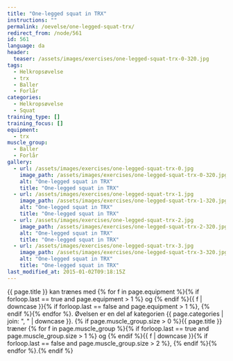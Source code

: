 ```yaml
---
title: "One-legged squat in TRX"
instructions: ""
permalink: /oevelse/one-legged-squat-trx/
redirect_from: /node/561
id: 561
language: da
header:
  teaser: /assets/images/exercises/one-legged-squat-trx-0-320.jpg
tags:
  - Helkropsøvelse
  - trx
  - Baller
  - Forlår
categories:
  - Helkropsøvelse
  - Squat
training_type: []
training_focus: []
equipment:
  - trx
muscle_group:
  - Baller
  - Forlår
gallery:
  - url: /assets/images/exercises/one-legged-squat-trx-0.jpg
    image_path: /assets/images/exercises/one-legged-squat-trx-0-320.jpg
    alt: "One-legged squat in TRX"
    title: "One-legged squat in TRX"
  - url: /assets/images/exercises/one-legged-squat-trx-1.jpg
    image_path: /assets/images/exercises/one-legged-squat-trx-1-320.jpg
    alt: "One-legged squat in TRX"
    title: "One-legged squat in TRX"
  - url: /assets/images/exercises/one-legged-squat-trx-2.jpg
    image_path: /assets/images/exercises/one-legged-squat-trx-2-320.jpg
    alt: "One-legged squat in TRX"
    title: "One-legged squat in TRX"
  - url: /assets/images/exercises/one-legged-squat-trx-3.jpg
    image_path: /assets/images/exercises/one-legged-squat-trx-3-320.jpg
    alt: "One-legged squat in TRX"
    title: "One-legged squat in TRX"
last_modified_at: 2015-01-02T09:18:15Z
---
```


{{ page.title }} kan trænes med {% for f in page.equipment %}{% if forloop.last == true and page.equipment > 1 %} og {% endif %}{{ f | downcase  }}{% if forloop.last == false and page.equipment > 1 %}, {% endif %}{% endfor %}. Øvelsen er en del af kategorien {{ page.categories | join: ", " | downcase }}. {% if page.muscle_group.size > 0 %}{{ page.title }} træner {% for f in page.muscle_group %}{% if forloop.last == true and page.muscle_group.size > 1 %} og {% endif %}{{ f | downcase }}{% if forloop.last == false and page.muscle_group.size > 2 %}, {% endif %}{% endfor %}.{% endif %}
